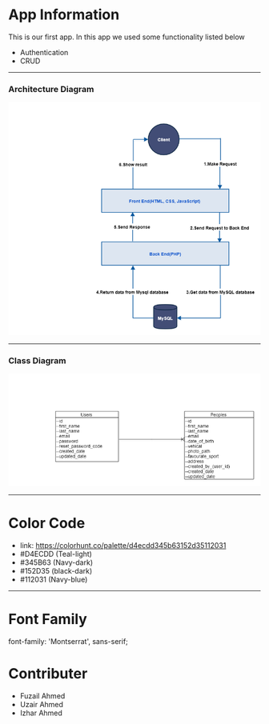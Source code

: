 # App Information
This is our first app.
In this app we used some functionality listed below

- Authentication
- CRUD

---- 
### Architecture Diagram
![Project 01 Architecture Diagram](doc/architecture/architecture.png?raw=true "Project 01 Architecture Diagram")
***

### Class Diagram
![Project 01 Class Diagram](doc/class-diagram/project-01-class-diagram.png?raw=true "Project 01 Class Diagram")
***

# Color Code

- link: https://colorhunt.co/palette/d4ecdd345b63152d35112031
- #D4ECDD (Teal-light)
- #345B63 (Navy-dark)
- #152D35 (black-dark)
- #112031 (Navy-blue)
----

# Font Family

font-family: 'Montserrat', sans-serif;

# Contributer

- Fuzail Ahmed
- Uzair Ahmed
- Izhar Ahmed